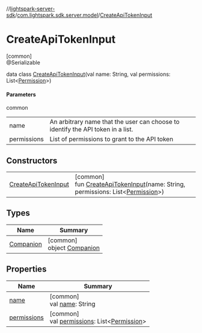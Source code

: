 //[lightspark-server-sdk](../../../index.md)/[com.lightspark.sdk.server.model](../index.md)/[CreateApiTokenInput](index.md)

# CreateApiTokenInput

[common]\
@Serializable

data class [CreateApiTokenInput](index.md)(val name: String, val permissions: List&lt;[Permission](../-permission/index.md)&gt;)

#### Parameters

common

| | |
|---|---|
| name | An arbitrary name that the user can choose to identify the API token in a list. |
| permissions | List of permissions to grant to the API token |

## Constructors

| | |
|---|---|
| [CreateApiTokenInput](-create-api-token-input.md) | [common]<br>fun [CreateApiTokenInput](-create-api-token-input.md)(name: String, permissions: List&lt;[Permission](../-permission/index.md)&gt;) |

## Types

| Name | Summary |
|---|---|
| [Companion](-companion/index.md) | [common]<br>object [Companion](-companion/index.md) |

## Properties

| Name | Summary |
|---|---|
| [name](name.md) | [common]<br>val [name](name.md): String |
| [permissions](permissions.md) | [common]<br>val [permissions](permissions.md): List&lt;[Permission](../-permission/index.md)&gt; |
